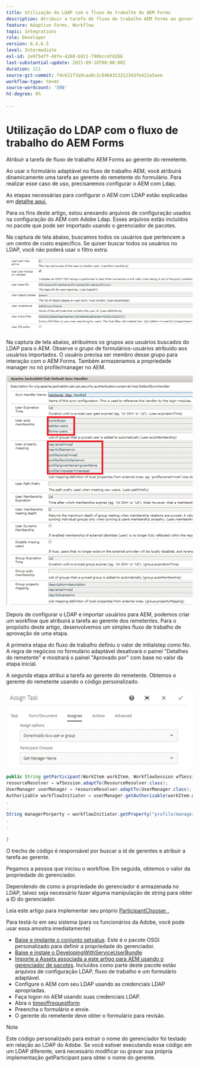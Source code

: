 ```yaml
---
title: Utilização do LDAP com o fluxo de trabalho do AEM Forms
description: Atribuir a tarefa de fluxo de trabalho AEM Forms ao gerente do remetente
feature: Adaptive Forms, Workflow
topic: Integrations
role: Developer
version: 6.4,6.5
level: Intermediate
exl-id: 2e9754ff-49fe-4260-b911-796bcc4fd266
last-substantial-update: 2021-09-18T00:00:00Z
duration: 111
source-git-commit: f4c621f3a9caa8c2c64b8323312343fe421a5aee
workflow-type: tm+mt
source-wordcount: '508'
ht-degree: 0%

---
```


# Utilização do LDAP com o fluxo de trabalho do AEM Forms

Atribuir a tarefa de fluxo de trabalho AEM Forms ao gerente do remetente.

Ao usar o formulário adaptável no fluxo de trabalho AEM, você atribuirá dinamicamente uma tarefa ao gerente do remetente do formulário. Para realizar esse caso de uso, precisaremos configurar o AEM com Ldap.

As etapas necessárias para configurar o AEM com LDAP estão explicadas em [detalhe aqui.](https://helpx.adobe.com/experience-manager/6-5/sites/administering/using/ldap-config.html)

Para os fins deste artigo, estou anexando arquivos de configuração usados na configuração do AEM com Adobe Ldap. Esses arquivos estão incluídos no pacote que pode ser importado usando o gerenciador de pacotes.

Na captura de tela abaixo, buscamos todos os usuários que pertencem a um centro de custo específico. Se quiser buscar todos os usuários no LDAP, você não poderá usar o filtro extra.

![Configuração LDAP](assets/costcenterldap.gif)

Na captura de tela abaixo, atribuímos os grupos aos usuários buscados do LDAP para o AEM. Observe o grupo de formulários-usuários atribuído aos usuários importados. O usuário precisa ser membro desse grupo para interação com o AEM Forms. Também armazenamos a propriedade manager no nó profile/manager no AEM.

![Sincronizador](assets/synchandler.gif)

Depois de configurar o LDAP e importar usuários para AEM, podemos criar um workflow que atribuirá a tarefa ao gerente dos remetentes. Para o propósito deste artigo, desenvolvemos um simples fluxo de trabalho de aprovação de uma etapa.

A primeira etapa do fluxo de trabalho definiu o valor de initialstep como No. A regra de negócios no formulário adaptável desativará o painel &quot;Detalhes do remetente&quot; e mostrará o painel &quot;Aprovado por&quot; com base no valor da etapa inicial.

A segunda etapa atribui a tarefa ao gerente do remetente. Obtemos o gerente do remetente usando o código personalizado.

![Atribuir tarefa](assets/assigntask.gif)

```java
public String getParticipant(WorkItem workItem, WorkflowSession wfSession, MetaDataMap arg2) throws WorkflowException{
resourceResolver = wfSession.adaptTo(ResourceResolver.class);
UserManager userManager = resourceResolver.adaptTo(UserManager.class);
Authorizable workflowInitiator = userManager.getAuthorizable(workItem.getWorkflow().getInitiator());
.
.
String managerPorperty = workflowInitiator.getProperty("profile/manager")[0].getString();
.
.

}
```

O trecho de código é responsável por buscar a id de gerentes e atribuir a tarefa ao gerente.

Pegamos a pessoa que iniciou o workflow. Em seguida, obtemos o valor da propriedade do gerenciador.

Dependendo de como a propriedade do gerenciador é armazenada no LDAP, talvez seja necessário fazer alguma manipulação de string para obter a ID do gerenciador.

Leia este artigo para implementar seu próprio [ParticipantChooser .](https://helpx.adobe.com/experience-manager/using/dynamic-steps.html)

Para testá-lo em seu sistema (para os funcionários da Adobe, você pode usar essa amostra imediatamente)

* [Baixe e implante o conjunto setvalue](/help/forms/assets/common-osgi-bundles/SetValueApp.core-1.0-SNAPSHOT.jar). Este é o pacote OSGI personalizado para definir a propriedade do gerenciador.
* [Baixe e instale o DevelopingWithServiceUserBundle](/help/forms/assets/common-osgi-bundles/DevelopingWithServiceUser.jar)
* [Importe a Assets associada a este artigo para AEM usando o gerenciador de pacotes](assets/aem-forms-ldap.zip). Incluídos como parte deste pacote estão arquivos de configuração LDAP, fluxo de trabalho e um formulário adaptável.
* Configure o AEM com seu LDAP usando as credenciais LDAP apropriadas.
* Faça logon no AEM usando suas credenciais LDAP.
* Abra o [timeoffrequestform](http://localhost:4502/content/dam/formsanddocuments/helpx/timeoffrequestform/jcr:content?wcmmode=disabled)
* Preencha o formulário e envie.
* O gerente do remetente deve obter o formulário para revisão.

>[!NOTE]
>
>Este código personalizado para extrair o nome do gerenciador foi testado em relação ao LDAP do Adobe. Se você estiver executando esse código em um LDAP diferente, será necessário modificar ou gravar sua própria implementação getParticipant para obter o nome do gerente.
